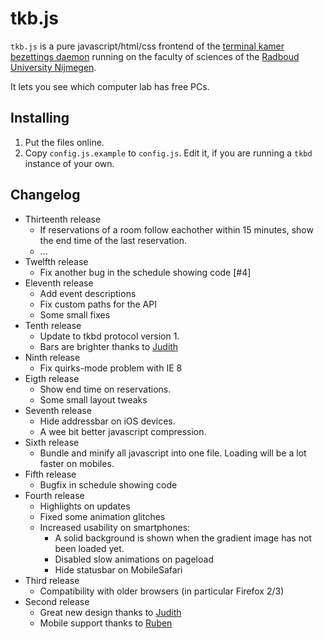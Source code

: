 tkb.js
======

`tkb.js` is a pure javascript/html/css frontend of the
[terminal kamer bezettings daemon](http://github.com/bwesterb/tkbd)
running on the faculty of sciences
of the [Radboud University Nijmegen](http://ru.nl).

It lets you see which computer lab has free PCs.

Installing
----------
1. Put the files online.
2. Copy `config.js.example` to `config.js`. Edit it, if you are
   running a `tkbd` instance of your own.

Changelog
---------
* Thirteenth release
  * If reservations of a room follow eachother within 15 minutes, show the
    end time of the last reservation.
  * ...
* Twelfth release
  * Fix another bug in the schedule showing code [#4]
* Eleventh release
  * Add event descriptions
  * Fix custom paths for the API
  * Some small fixes
* Tenth release
  * Update to tkbd protocol version 1.
  * Bars are brighter thanks to [Judith](http://jd7h.com)
* Ninth release
  * Fix quirks-mode problem with IE 8
* Eigth release
  * Show end time on reservations.
  * Some small layout tweaks
* Seventh release
  * Hide addressbar on iOS devices.
  * A wee bit better javascript compression.
* Sixth release
  * Bundle and minify all javascript into one file.
    Loading will be a lot faster on mobiles.
* Fifth release
  * Bugfix in schedule showing code
* Fourth release
  * Highlights on updates
  * Fixed some animation glitches
  * Increased usability on smartphones:
     * A solid background is shown when the gradient image has not
       been loaded yet.
     * Disabled slow animations on pageload
     * Hide statusbar on MobileSafari
* Third release
  * Compatibility with older browsers (in particular Firefox 2/3)
* Second release
  * Great new design thanks to [Judith](http://jd7h.com)
  * Mobile support thanks to [Ruben](https://github.com/rnijveld)
